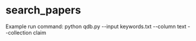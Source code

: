 # search_papers

Example run command:
python qdb.py --input keywords.txt --column text --collection claim
